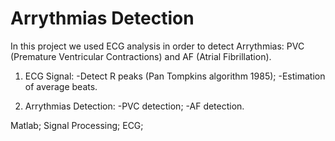 # Arrythmias Detection

In this project we used ECG analysis in order to detect Arrythmias: PVC (Premature Ventricular Contractions) and AF (Atrial Fibrillation).

1) ECG Signal:
-Detect R peaks (Pan Tompkins algorithm 1985);
-Estimation of average beats.

2) Arrythmias Detection:
-PVC detection;
-AF detection.

Matlab; Signal Processing; ECG; 
